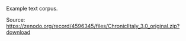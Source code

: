 Example text corpus.

Source: https://zenodo.org/record/4596345/files/ChroniclItaly_3.0_original.zip?download
